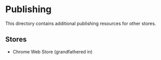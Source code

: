 # Publishing

This directory contains additional publishing resources for other stores.

## Stores

- Chrome Web Store (grandfathered in)